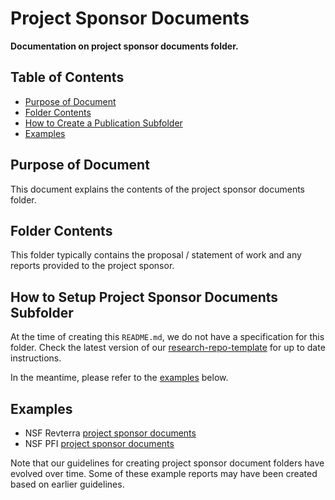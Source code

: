 # Project Sponsor Documents <!-- omit from toc -->

**Documentation on project sponsor documents folder.**

## Table of Contents <!-- omit from toc -->

- [Purpose of Document](#purpose-of-document)
- [Folder Contents](#folder-contents)
- [How to Create a Publication Subfolder](#how-to-create-a-publication-subfolder)
- [Examples](#examples)

## Purpose of Document

This document explains the contents of the project sponsor documents folder.

## Folder Contents

This folder typically contains the proposal / statement of work and any reports provided to the project sponsor.

## How to Setup Project Sponsor Documents Subfolder

At the time of creating this `README.md`, we do not have a specification for this folder. Check the latest version of our [research-repo-template](https://github.com/Severson-Group/research-repo-template/tree/main/project-sponsor-documents) for up to date instructions.

In the meantime, please refer to the [examples](#examples) below.

## Examples

- NSF Revterra [project sponsor documents](https://github.com/Severson-Group/revterra-nsf-sttr/tree/main/ProjectSponsorDocuments)
- NSF PFI [project sponsor documents](https://github.com/Severson-Group/nsf_pfi_bearingless/tree/main/project-sponsor-documents)

Note that our guidelines for creating project sponsor document folders have evolved over time. Some of these example reports may have been created based on earlier guidelines.
